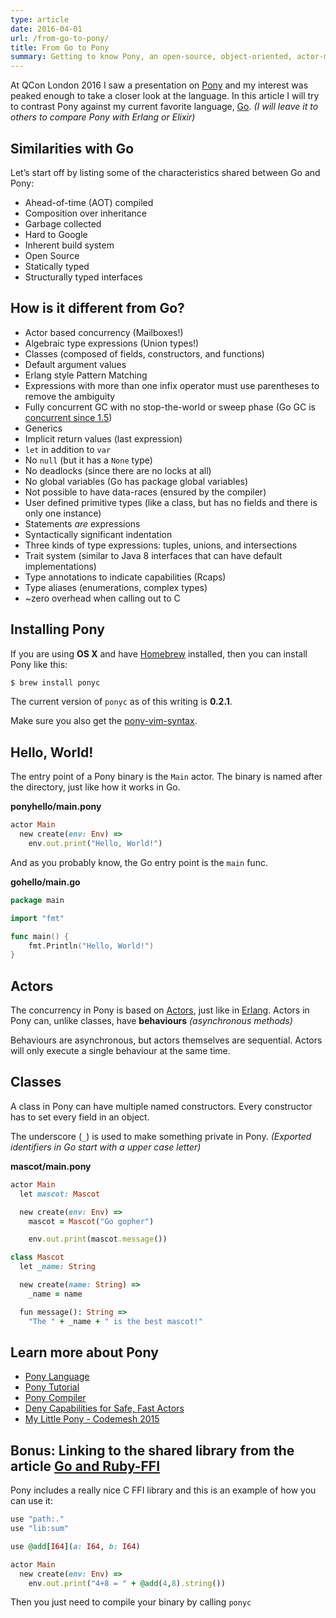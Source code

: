 ```yaml
---
type: article
date: 2016-04-01
url: /from-go-to-pony/
title: From Go to Pony
summary: Getting to know Pony, an open-source, object-oriented, actor-model, capabilities-secure, high performance programming language.
---
```


At QCon London 2016 I saw a presentation on [Pony](http://www.ponylang.org/)
and my interest was peaked enough to take a closer look at the language.
In this article I will try to contrast Pony against my current favorite language, [Go](https://golang.org/).
_(I will leave it to others to compare Pony with Erlang or Elixir)_

## Similarities with Go

Let’s start off by listing some of the
characteristics shared between Go and Pony:

  - Ahead-of-time (AOT) compiled
  - Composition over inheritance
  - Garbage collected
  - Hard to Google
  - Inherent build system
  - Open Source
  - Statically typed
  - Structurally typed interfaces

## How is it different from Go?

  - Actor based concurrency (Mailboxes!)
  - Algebraic type expressions (Union types!)
  - Classes (composed of fields, constructors, and functions)
  - Default argument values
  - Erlang style Pattern Matching
  - Expressions with more than one infix operator must use parentheses to remove the ambiguity
  - Fully concurrent GC with no stop-the-world or sweep phase (Go GC is [concurrent since 1.5](https://golang.org/doc/go1.5#gc))
  - Generics
  - Implicit return values (last expression)
  - `let` in addition to `var`
  - No `null` (but it has a `None` type)
  - No deadlocks (since there are no locks at all)
  - No global variables (Go has package global variables)
  - Not possible to have data-races (ensured by the compiler)
  - User defined primitive types (like a class, but has no fields and there is only one instance)
  - Statements _are_ expressions
  - Syntactically significant indentation
  - Three kinds of type expressions: tuples, unions, and intersections
  - Trait system (similar to Java 8 interfaces that can have default implementations)
  - Type annotations to indicate capabilities (Rcaps)
  - Type aliases (enumerations, complex types)
  - ~zero overhead when calling out to C

## Installing Pony

If you are using **OS X** and have [Homebrew](http://brew.sh/)
installed, then you can install Pony like this:

```bash
$ brew install ponyc
```

The current version of `ponyc` as of this writing is **0.2.1**.

Make sure you also get the [pony-vim-syntax](https://github.com/dleonard0/pony-vim-syntax).

## Hello, World!

The entry point of a Pony binary is the `Main` actor. The binary is named after the directory, just like how it works in Go.

**ponyhello/main.pony**
```ruby
actor Main
  new create(env: Env) =>
    env.out.print("Hello, World!")
```

And as you probably know, the Go entry point is the `main` func.

**gohello/main.go**
```go
package main

import "fmt"

func main() {
	fmt.Println("Hello, World!")
}
```

## Actors

The concurrency in Pony is based on [Actors](https://en.wikipedia.org/wiki/Actor_model), just like in [Erlang](http://www.erlang.org/).
Actors in Pony can, unlike classes, have **behaviours** _(asynchronous methods)_

Behaviours are asynchronous, but actors themselves are sequential. Actors will only execute a single behaviour at the same time.

## Classes

A class in Pony can have multiple named constructors.
Every constructor has to set every field in an object.

The underscore (`_`) is used to make something private in Pony.
_(Exported identifiers in Go start with a upper case letter)_

**mascot/main.pony**
```ruby
actor Main
  let mascot: Mascot

  new create(env: Env) =>
    mascot = Mascot("Go gopher")

    env.out.print(mascot.message())

class Mascot
  let _name: String

  new create(name: String) =>
    _name = name

  fun message(): String =>
    "The " + _name + " is the best mascot!"
```

## Learn more about Pony

  - [Pony Language](http://www.ponylang.org/)
  - [Pony Tutorial](http://tutorial.ponylang.org/)
  - [Pony Compiler](https://github.com/ponylang/ponyc)
  - [Deny Capabilities for Safe, Fast Actors](http://blog.acolyer.org/2016/02/17/deny-capabilities/)
  - [My Little Pony - Codemesh 2015](https://cdn.rawgit.com/darach/my_little_pony/master/my-little-pony.html#/0/1)

## Bonus: Linking to the shared library from the article [Go and Ruby-FFI](/go-and-ruby-ffi/)

Pony includes a really nice C FFI library and this is an example of how you can use it:

```ruby
use "path:."
use "lib:sum"

use @add[I64](a: I64, b: I64)

actor Main
  new create(env: Env) =>
    env.out.print("4+8 = " + @add(4,8).string())
```

Then you just need to compile your binary by calling `ponyc`
